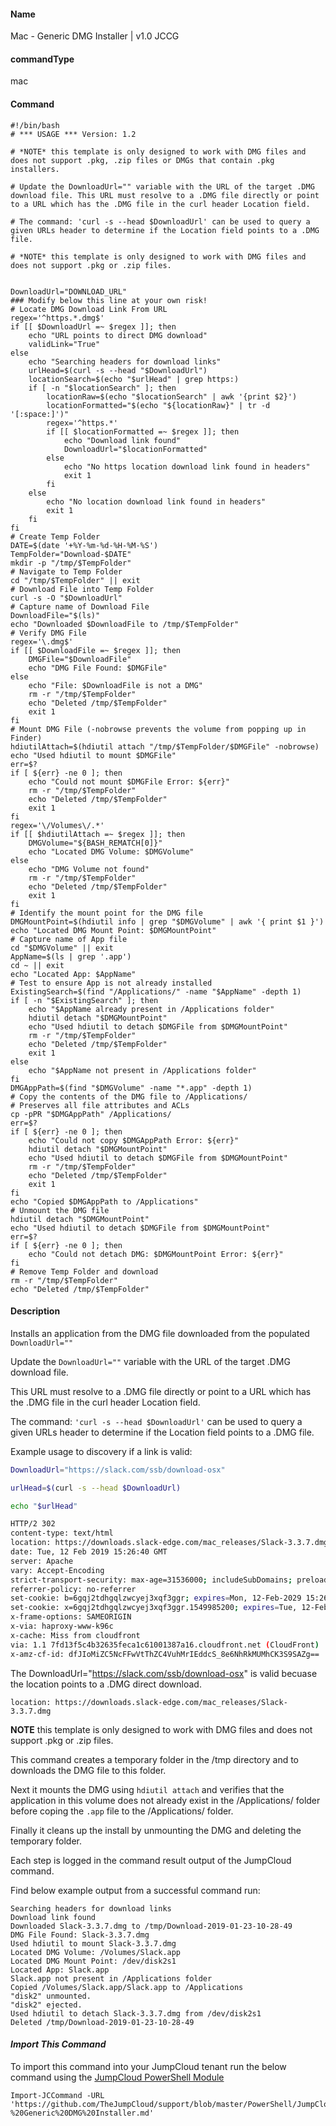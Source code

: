 #### Name

Mac - Generic DMG Installer | v1.0 JCCG

#### commandType

mac

#### Command

```
#!/bin/bash
# *** USAGE *** Version: 1.2

# *NOTE* this template is only designed to work with DMG files and does not support .pkg, .zip files or DMGs that contain .pkg installers.

# Update the DownloadUrl="" variable with the URL of the target .DMG download file. This URL must resolve to a .DMG file directly or point to a URL which has the .DMG file in the curl header Location field.

# The command: 'curl -s --head $DownloadUrl' can be used to query a given URLs header to determine if the Location field points to a .DMG file.

# *NOTE* this template is only designed to work with DMG files and does not support .pkg or .zip files.


DownloadUrl="DOWNLOAD_URL"
### Modify below this line at your own risk!
# Locate DMG Download Link From URL
regex='^https.*.dmg$'
if [[ $DownloadUrl =~ $regex ]]; then
    echo "URL points to direct DMG download"
    validLink="True"
else
    echo "Searching headers for download links"
    urlHead=$(curl -s --head "$DownloadUrl")
    locationSearch=$(echo "$urlHead" | grep https:)
    if [ -n "$locationSearch" ]; then
        locationRaw=$(echo "$locationSearch" | awk '{print $2}')
        locationFormatted="$(echo "${locationRaw}" | tr -d '[:space:]')"
        regex='^https.*'
        if [[ $locationFormatted =~ $regex ]]; then
            echo "Download link found"
            DownloadUrl="$locationFormatted"
        else
            echo "No https location download link found in headers"
            exit 1
        fi
    else
        echo "No location download link found in headers"
        exit 1
    fi
fi
# Create Temp Folder
DATE=$(date '+%Y-%m-%d-%H-%M-%S')
TempFolder="Download-$DATE"
mkdir -p "/tmp/$TempFolder"
# Navigate to Temp Folder
cd "/tmp/$TempFolder" || exit
# Download File into Temp Folder
curl -s -O "$DownloadUrl"
# Capture name of Download File
DownloadFile="$(ls)"
echo "Downloaded $DownloadFile to /tmp/$TempFolder"
# Verify DMG File
regex='\.dmg$'
if [[ $DownloadFile =~ $regex ]]; then
    DMGFile="$DownloadFile"
    echo "DMG File Found: $DMGFile"
else
    echo "File: $DownloadFile is not a DMG"
    rm -r "/tmp/$TempFolder"
    echo "Deleted /tmp/$TempFolder"
    exit 1
fi
# Mount DMG File (-nobrowse prevents the volume from popping up in Finder)
hdiutilAttach=$(hdiutil attach "/tmp/$TempFolder/$DMGFile" -nobrowse)
echo "Used hdiutil to mount $DMGFile"
err=$?
if [ ${err} -ne 0 ]; then
    echo "Could not mount $DMGFile Error: ${err}"
    rm -r "/tmp/$TempFolder"
    echo "Deleted /tmp/$TempFolder"
    exit 1
fi
regex='\/Volumes\/.*'
if [[ $hdiutilAttach =~ $regex ]]; then
    DMGVolume="${BASH_REMATCH[0]}"
    echo "Located DMG Volume: $DMGVolume"
else
    echo "DMG Volume not found"
    rm -r "/tmp/$TempFolder"
    echo "Deleted /tmp/$TempFolder"
    exit 1
fi
# Identify the mount point for the DMG file
DMGMountPoint=$(hdiutil info | grep "$DMGVolume" | awk '{ print $1 }')
echo "Located DMG Mount Point: $DMGMountPoint"
# Capture name of App file
cd "$DMGVolume" || exit
AppName=$(ls | grep '.app')
cd ~ || exit
echo "Located App: $AppName"
# Test to ensure App is not already installed
ExistingSearch=$(find "/Applications/" -name "$AppName" -depth 1)
if [ -n "$ExistingSearch" ]; then
    echo "$AppName already present in /Applications folder"
    hdiutil detach "$DMGMountPoint"
    echo "Used hdiutil to detach $DMGFile from $DMGMountPoint"
    rm -r "/tmp/$TempFolder"
    echo "Deleted /tmp/$TempFolder"
    exit 1
else
    echo "$AppName not present in /Applications folder"
fi
DMGAppPath=$(find "$DMGVolume" -name "*.app" -depth 1)
# Copy the contents of the DMG file to /Applications/
# Preserves all file attributes and ACLs
cp -pPR "$DMGAppPath" /Applications/
err=$?
if [ ${err} -ne 0 ]; then
    echo "Could not copy $DMGAppPath Error: ${err}"
    hdiutil detach "$DMGMountPoint"
    echo "Used hdiutil to detach $DMGFile from $DMGMountPoint"
    rm -r "/tmp/$TempFolder"
    echo "Deleted /tmp/$TempFolder"
    exit 1
fi
echo "Copied $DMGAppPath to /Applications"
# Unmount the DMG file
hdiutil detach "$DMGMountPoint"
echo "Used hdiutil to detach $DMGFile from $DMGMountPoint"
err=$?
if [ ${err} -ne 0 ]; then
    echo "Could not detach DMG: $DMGMountPoint Error: ${err}"
fi
# Remove Temp Folder and download
rm -r "/tmp/$TempFolder"
echo "Deleted /tmp/$TempFolder"
```

#### Description

Installs an application from the DMG file downloaded from the populated `DownloadUrl=""`

Update the `DownloadUrl=""` variable with the URL of the target .DMG download file.

This URL must resolve to a .DMG file directly or point to a URL which has the .DMG file in the curl header Location field.

The command: `'curl -s --head $DownloadUrl'` can be used to query a given URLs header to determine if the Location field points to a .DMG file.

Example usage to discovery if a link is valid:

```bash
DownloadUrl="https://slack.com/ssb/download-osx"

urlHead=$(curl -s --head $DownloadUrl)

echo "$urlHead"

HTTP/2 302
content-type: text/html
location: https://downloads.slack-edge.com/mac_releases/Slack-3.3.7.dmg
date: Tue, 12 Feb 2019 15:26:40 GMT
server: Apache
vary: Accept-Encoding
strict-transport-security: max-age=31536000; includeSubDomains; preload
referrer-policy: no-referrer
set-cookie: b=6gqj2tdhgqlzwcyej3xqf3ggr; expires=Mon, 12-Feb-2029 15:26:40 GMT; Max-Age=315619200; path=/; domain=.slack.com
set-cookie: x=6gqj2tdhgqlzwcyej3xqf3ggr.1549985200; expires=Tue, 12-Feb-2019 15:41:40 GMT; Max-Age=900; path=/; domain=.slack.com
x-frame-options: SAMEORIGIN
x-via: haproxy-www-k96c
x-cache: Miss from cloudfront
via: 1.1 7fd13f5c4b32635feca1c61001387a16.cloudfront.net (CloudFront)
x-amz-cf-id: dfJIoMiZC5NcFFwVtThZC4VuhMrIEddcS_8e6NhRkMUMhCK3S9SAZg==
```

The DownloadUrl="https://slack.com/ssb/download-osx" is valid becuase the location points to a .DMG direct download.

`location: https://downloads.slack-edge.com/mac_releases/Slack-3.3.7.dmg`

**NOTE** this template is only designed to work with DMG files and does not support .pkg or .zip files.

This command creates a temporary folder in the /tmp directory and to downloads the DMG file to this folder.

Next it mounts the DMG using `hdiutil attach` and verifies that the application in this volume does not already exist in the /Applications/ folder before coping the `.app` file to the /Applications/ folder.

Finally it cleans up the install by unmounting the DMG and deleting the temporary folder.

Each step is logged in the command result output of the JumpCloud command.

Find below example output from a successful command run:

```
Searching headers for download links
Download link found
Downloaded Slack-3.3.7.dmg to /tmp/Download-2019-01-23-10-28-49
DMG File Found: Slack-3.3.7.dmg
Used hdiutil to mount Slack-3.3.7.dmg
Located DMG Volume: /Volumes/Slack.app
Located DMG Mount Point: /dev/disk2s1
Located App: Slack.app
Slack.app not present in /Applications folder
Copied /Volumes/Slack.app/Slack.app to /Applications
"disk2" unmounted.
"disk2" ejected.
Used hdiutil to detach Slack-3.3.7.dmg from /dev/disk2s1
Deleted /tmp/Download-2019-01-23-10-28-49
```

#### *Import This Command*

To import this command into your JumpCloud tenant run the below command using the [JumpCloud PowerShell Module](https://github.com/TheJumpCloud/support/wiki/Installing-the-JumpCloud-PowerShell-Module)

```
Import-JCCommand -URL 'https://github.com/TheJumpCloud/support/blob/master/PowerShell/JumpCloud%20Commands%20Gallery/Mac%20Commands/Application%20Installs/Mac%20-%20Generic%20DMG%20Installer.md'
```
